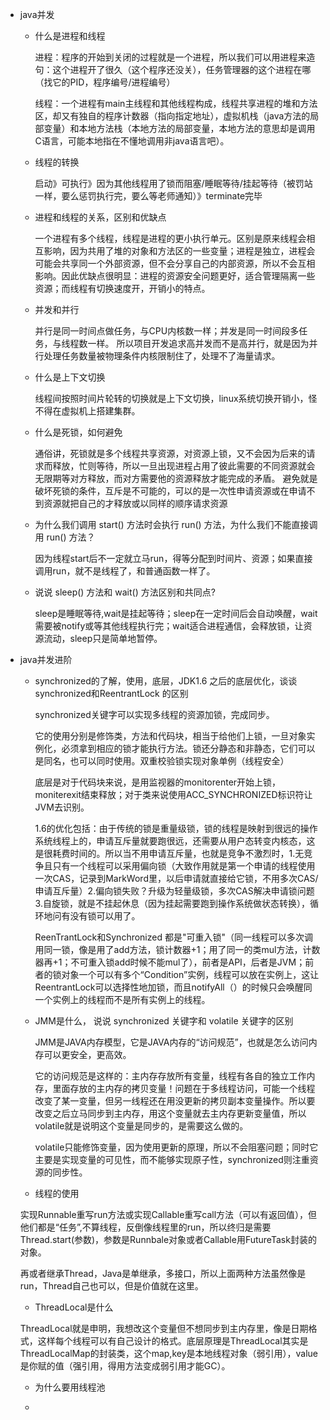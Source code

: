 * java并发
  * 什么是进程和线程
    
    进程：程序的开始到关闭的过程就是一个进程，所以我们可以用进程来造句：这个进程开了很久（这个程序还没关），任务管理器的这个进程在哪（找它的PID，程序编号/进程编号）

    线程：一个进程有main主线程和其他线程构成，线程共享进程的堆和方法区，却又有独自的程序计数器（指向指定地址），虚拟机栈（java方法的局部变量）和本地方法栈（本地方法的局部变量，本地方法的意思却是调用C语言，可能本地指在不懂地调用非java语言吧）。
   * 线程的转换
   
     启动》可执行》因为其他线程用了锁而阻塞/睡眠等待/挂起等待（被罚站一样，要么惩罚执行完，要么等老师通知）》terminate完毕
     
  * 进程和线程的关系，区别和优缺点
  
    一个进程有多个线程，线程是进程的更小执行单元。区别是原来线程会相互影响，因为共用了堆的对象和方法区的一些变量；进程是独立，进程会可能会共享同一个外部资源，但不会分享自己的内部资源，所以不会互相影响。因此优缺点很明显：进程的资源安全问题更好，适合管理隔离一些资源；而线程有切换速度开，开销小的特点。
    
  * 并发和并行
    
    并行是同一时间点做任务，与CPU内核数一样；并发是同一时间段多任务，与线程数一样。
    所以项目开发追求高并发而不是高并行，就是因为并行处理任务数量被物理条件内核限制住了，处理不了海量请求。
    
  * 什么是上下文切换
    
    线程间按照时间片轮转的切换就是上下文切换，linux系统切换开销小，怪不得在虚拟机上搭建集群。
    
   * 什么是死锁，如何避免
   
     通俗讲，死锁就是多个线程共享资源，对资源上锁，又不会因为后来的请求而释放，忙则等待，所以一旦出现进程占用了彼此需要的不同资源就会无限期等对方释放，而对方需要他的资源释放才能完成的矛盾。
     避免就是破坏死锁的条件，互斥是不可能的，可以的是一次性申请资源或在申请不到资源就把自己的才释放或以同样的顺序请求资源

   * 为什么我们调用 start() 方法时会执行 run() 方法，为什么我们不能直接调用 run() 方法？
   
     因为线程start后不一定就立马run，得等分配到时间片、资源；如果直接调用run，就不是线程了，和普通函数一样了。
     
   * 说说 sleep() 方法和 wait() 方法区别和共同点?
   
      sleep是睡眠等待,wait是挂起等待；sleep在一定时间后会自动唤醒，wait需要被notify或等其他线程执行完；wait适合进程通信，会释放锁，让资源流动，sleep只是简单地暂停。

* java并发进阶
  * synchronized的了解，使用，底层，JDK1.6 之后的底层优化，谈谈 synchronized和ReentrantLock 的区别

     synchronized关键字可以实现多线程的资源加锁，完成同步。

    它的使用分别是修饰类，方法和代码块，相当于给他们上锁，一旦对象实例化，必须拿到相应的锁才能执行方法。锁还分静态和非静态，它们可以是同名，也可以同时使用。双重校验锁实现对象单例（线程安全）

    底层是对于代码块来说，是用监视器的monitorenter开始上锁，moniterexit结束释放；对于类来说使用ACC_SYNCHRONIZED标识符让JVM去识别。

    1.6的优化包括：由于传统的锁是重量级锁，锁的线程是映射到很远的操作系统线程上的，申请互斥量就要跑很远，还需要从用户态转变内核态，这是很耗费时间的。所以当不用申请互斥量，也就是竞争不激烈时，1.无竞争且只有一个线程可以采用偏向锁（大致作用就是第一个申请的线程使用一次CAS，记录到MarkWord里，以后申请就直接给它锁，不用多次CAS/申请互斥量）2.偏向锁失败？升级为轻量级锁，多次CAS解决申请锁问题3.自旋锁，就是不挂起休息（因为挂起需要跑到操作系统做状态转换），循环地问有没有锁可以用了。

    ReenTrantLock和Synchronized 都是"可重入锁"（同一线程可以多次调用同一锁，像是用了add方法，锁计数器+1；用了同一的类mul方法，计数器再+1；不可重入锁add时候不能mul了），前者是API，后者是JVM；前者的锁对象一个可以有多个“Condition”实例，线程可以放在实例上，这让ReentrantLock可以选择性地加锁，而且notifyAll（）的时候只会唤醒同一个实例上的线程而不是所有实例上的线程。

   * JMM是什么， 说说 synchronized 关键字和 volatile 关键字的区别

     JMM是JAVA内存模型，它是JAVA内存的“访问规范”，也就是怎么访问内存可以更安全，更高效。

     它的访问规范是这样的：主内存存放所有变量，线程有各自的独立工作内存，里面存放的主内存的拷贝变量！问题在于多线程访问，可能一个线程改变了某一变量，但另一线程还在用没更新的拷贝副本变量操作。所以要改变之后立马同步到主内存，用这个变量就去主内存更新变量值，所以volatile就是说明这个变量是同步的，是需要这么做的。

     volatile只能修饰变量，因为使用更新的原理，所以不会阻塞问题；同时它主要是实现变量的可见性，而不能够实现原子性，synchronized则注重资源的同步性。
    
    * 线程的使用
    
     实现Runnable重写run方法或实现Callable重写call方法（可以有返回值），但他们都是“任务”,不算线程，反倒像线程里的run，所以终归是需要Thread.start(参数)，参数是Runnbale对象或者Callable用FutureTask封装的对象。
    
    再或者继承Thread，Java是单继承，多接口，所以上面两种方法虽然像是run，Thread自己也可以，但是价值就在这里。
    
    * ThreadLocal是什么
    
     ThreadLocal就是申明，我想改这个变量但不想同步到主内存里，像是日期格式，这样每个线程可以有自己设计的格式。底层原理是ThreadLocal其实是ThreadLocalMap的封装类，这个map,key是本地线程对象（弱引用），value是你赋的值（强引用，得用方法变成弱引用才能GC）。
    
    * 为什么要用线程池
    
    * 
    
    
    
    
